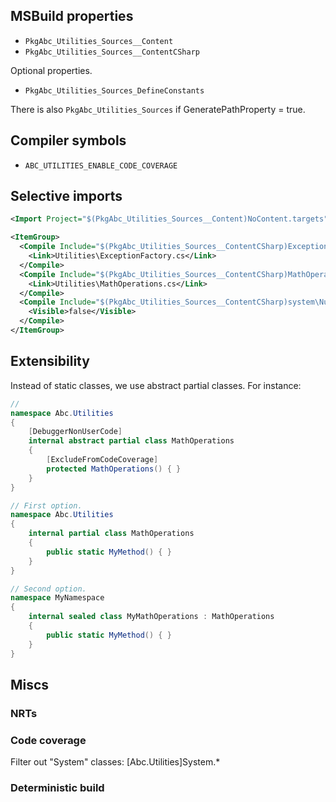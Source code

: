 
## MSBuild properties

- `PkgAbc_Utilities_Sources__Content`
- `PkgAbc_Utilities_Sources__ContentCSharp`

Optional properties.
- `PkgAbc_Utilities_Sources_DefineConstants`

There is also `PkgAbc_Utilities_Sources` if GeneratePathProperty = true.

## Compiler symbols

- `ABC_UTILITIES_ENABLE_CODE_COVERAGE`

## Selective imports

```xml
<Import Project="$(PkgAbc_Utilities_Sources__Content)NoContent.targets" />

<ItemGroup>
  <Compile Include="$(PkgAbc_Utilities_Sources__ContentCSharp)ExceptionFactory.cs">
    <Link>Utilities\ExceptionFactory.cs</Link>
  </Compile>
  <Compile Include="$(PkgAbc_Utilities_Sources__ContentCSharp)MathOperations.cs">
    <Link>Utilities\MathOperations.cs</Link>
  </Compile>
  <Compile Include="$(PkgAbc_Utilities_Sources__ContentCSharp)system\NullableAttributes.cs">
    <Visible>false</Visible>
  </Compile>
</ItemGroup>
```

## Extensibility

Instead of static classes, we use abstract partial classes. For instance:
```csharp
//
namespace Abc.Utilities
{
    [DebuggerNonUserCode]
    internal abstract partial class MathOperations
    {
        [ExcludeFromCodeCoverage]
        protected MathOperations() { }
    }
}
```

```csharp
// First option.
namespace Abc.Utilities
{
    internal partial class MathOperations
    {
        public static MyMethod() { }
    }
}

// Second option.
namespace MyNamespace
{
    internal sealed class MyMathOperations : MathOperations
    {
        public static MyMethod() { }
    }
}
```

## Miscs

### NRTs

### Code coverage

Filter out "System" classes: [Abc.Utilities]System.*

### Deterministic build
